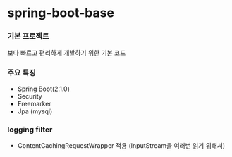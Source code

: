 # spring-boot-base 

### 기본 프로젝트
보다 빠르고 편리하게 개발하기 위한 기본 코드

### 주요 특징
- Spring Boot(2.1.0)
- Security
- Freemarker
- Jpa (mysql)


### logging filter 
- ContentCachingRequestWrapper 적용 (InputStream을 여러번 읽기 위해서)




